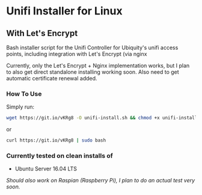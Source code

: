 # Unifi Installer for Linux
## With Let's Encrypt
Bash installer script for the Unifi Controller for Ubiquity's unifi access points, including integration with Let's Encrypt (via nginx 
 
Currently, only the Let's Encrypt + Nginx implementation works, but I plan to also get direct standalone installing working soon. Also need to get automatic certificate renewal added.

### How To Use

Simply run:
```bash
wget https://git.io/vKRg8 -O unifi-install.sh && chmod +x unifi-install.sh && sudo ./unifi-install.sh
```
or
```bash
curl https://git.io/vKRg8 | sudo bash
```

### Currently tested on clean installs of
* Ubuntu Server 16.04 LTS

_Should also work on Raspian (Raspberry Pi), I plan to do an actual test very soon._
